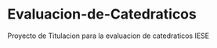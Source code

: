 Evaluacion-de-Catedraticos
==========================

Proyecto de Titulacion para la evaluacion de catedraticos IESE
